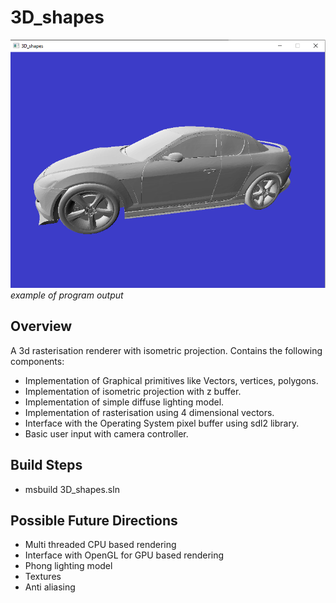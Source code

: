 # 3D_shapes
![Render of my car](images/rx8_screenshot.PNG)
*example of program output*

## Overview
A 3d rasterisation renderer with isometric projection. Contains the following components:
   * Implementation of Graphical primitives like Vectors, vertices, polygons.
   * Implementation of isometric projection with z buffer.
   * Implementation of simple diffuse lighting model.
   * Implementation of rasterisation using 4 dimensional vectors.
   * Interface with the Operating System pixel buffer using sdl2 library.
   * Basic user input with camera controller.
 
 ## Build Steps
   * msbuild 3D_shapes.sln
 
 ## Possible Future Directions
   * Multi threaded CPU based rendering
   * Interface with OpenGL for GPU based rendering
   * Phong lighting model
   * Textures
   * Anti aliasing
